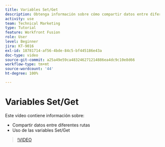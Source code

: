 ```yaml
---
title: Variables Set/Get
description: Obtenga información sobre cómo compartir datos entre diferentes rutas y utilice las variables Set/Get, todo en  [!DNL Adobe Workfront Fusion].
activity: use
team: Technical Marketing
type: Tutorial
feature: Workfront Fusion
role: User
level: Beginner
jira: KT-9016
exl-id: 18781714-af56-4bde-84c5-bf445186e43a
doc-type: video
source-git-commit: a25a49e59ca483246271214886ea4dc9c10e8d66
workflow-type: tm+mt
source-wordcount: '44'
ht-degree: 100%

---
```


# Variables Set/Get

Este vídeo contiene información sobre:

* Compartir datos entre diferentes rutas
* Uso de las variables Set/Get

>[!VIDEO](https://video.tv.adobe.com/v/335275/?quality=12&learn=on)
